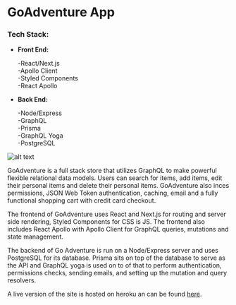 # GoAdventure App
### Tech Stack:
* **Front End:**
   
   -React/Next.js  
   -Apollo Client  
   -Styled Components  
   -React Apollo  
   
* **Back End:**
   
   -Node/Express  
   -GraphQL  
   -Prisma  
   -GraphQL Yoga  
   -PostgreSQL
   
![alt text][screenshot]

[screenshot]: https://i.imgur.com/hb8EMA5.png

GoAdventure is a full stack store that utilizes GraphQL to make powerful flexible relational data models. Users can search for items, add items, edit their personal items and delete their personal items. GoAdventure also inces permissions, JSON Web Token authentication, caching, email and a fully functional shopping cart with credit card checkout.

The frontend of GoAdventure uses React and Next.js for routing and server side rendering, Styled Components for CSS is JS. The frontend also includes React Apollo with Apollo Client for GraphQL queries, mutations and state management.

The backend of Go Adventure is run on a Node/Express server and uses PostgreSQL for its database. Prisma sits on top of the database to serve as the API and GraphQL yoga is used on to of that to perform authentication, permissions checks, sending emails, and setting up the mutation and query resolvers.

A live version of the site is hosted on heroku an can be found [here](https://goadventure-next-prod.herokuapp.com/).
